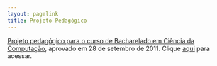 ```yaml
---
layout: pagelink
title: Projeto Pedagógico
---
```


[Projeto pedagógico para o curso de Bacharelado em Ciência da Computação][link], aprovado em 28 de setembro de 2011. Clique [aqui][link] para acessar.

[link]:/files/projeto-pedagogico-bcc-2012.pdf
